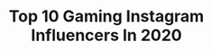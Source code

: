 ---
title: Top 10 Gaming Instagram Influencers In 2020
description: >-
  Find top gaming Instagram influencers in 2020. Most popular hashtags: #playstation #zelda #happy #loveyourself.
platform: Instagram
profiles:
  - username: "videogamesmedia"
    fullname: >-
      Gaming
    location: ""
    followers: 47509
    engagement: 651
    commentsToLikes: 0.021665
    id: ck6tlryut6j5q0j716aur4h2z
    verified: false
    hashtags: ""
  - username: "sammyfosgaming"
    fullname: >-
      SammyFosGaming
    location: "Australia"
    followers: 2937
    engagement: 2701
    commentsToLikes: 0.134956
    id: ck8t46gub5o270j78zp7r42um
    verified: false
    hashtags: "#showmeyourstack, #lofihiphop, #ptcgame, #spidermanps4"
  - username: "stefan_dz9"
    fullname: >-
      📽 StefanTV 📽
    location: ""
    followers: 18431
    engagement: 1719
    commentsToLikes: 0.057432
    id: ck5celawal8060i11trk9t1ar
    verified: false
    hashtags: "#nature, #learning, #bruderi, #miasanmia"
  - username: "serenagalway"
    fullname: >-
      Youtuber / Gamer
    location: "Germany"
    followers: 16392
    engagement: 2341
    commentsToLikes: 0.065340
    id: ck0u9hx7i9x610i19eprtbqle
    verified: false
    hashtags: "#yogaclothes, #portraiture, #tattooedladies, #germanygirl"
  - username: "assya.grs"
    fullname: >-
      Superpaco6  ✨🐨🎮
    location: "Belgium"
    followers: 10104
    engagement: 1604
    commentsToLikes: 0.067022
    id: ck9hb93x3fv9q0j78ykmv4qoi
    verified: false
    hashtags: "#game, #strength, #malibu, #staystrong"
  - username: "purple.gaming"
    fullname: >-
      
    location: "Germany"
    followers: 43236
    engagement: 576
    commentsToLikes: 0.063231
    id: ck8td9nnc2gsg0j78dojzabgy
    verified: false
    hashtags: "#fifa20, #mhwi, #callofduty4, #instagamerspain"
  - username: "jasmine_ninnemann"
    fullname: >-
      Jasmine🌸lvl.29🌸Germany🌸Artist
    location: "Germany"
    followers: 2794
    engagement: 1986
    commentsToLikes: 0.230549
    id: ck15s5kckbc0k0i19ar01s1ic
    verified: false
    hashtags: "#nerdmakeup, #facepainting, #opvbeauty, #ghostmakeup"
  - username: "alexxxprincesss"
    fullname: >-
      ALEXANDRiA KNiGHT👸🏼
    location: "United States"
    followers: 12435
    engagement: 1008
    commentsToLikes: 0.150128
    id: ck8t4fmw26m7u0j78k6g4j110
    verified: false
    hashtags: "#cellulite, #nophotoshop, #naturalbooty"
  - username: "itsbrianawhite"
    fullname: >-
      Briana
    location: "United States"
    followers: 31366
    engagement: 853
    commentsToLikes: 0.042478
    id: ck5q6xew8z5wi0i119pv236xj
    verified: false
    hashtags: "#creativity, #princess, #makeyourowncontent, #secretingredient"
  - username: "rebyliciousplays"
    fullname: >-
      Rebecca Samuelsson
    location: "Sweden"
    followers: 30430
    engagement: 724
    commentsToLikes: 0.039182
    id: ck0w6ifxy8psx0i19nefvfpxt
    verified: false
    hashtags: "#valorant, #persercat, #icaniwill, #fitfashion"
---